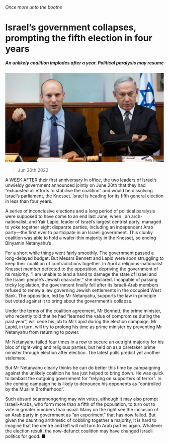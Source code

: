 ###### Once more unto the booths

# Israel’s government collapses, prompting the fifth election in four years 

##### An unlikely coalition implodes after a year. Political paralysis may resume 

![image](images/20220625_MAP504.jpg) 

> Jun 20th 2022 


A WEEK AFTER their first anniversary in office, the two leaders of Israel’s unwieldy government announced jointly on June 20th that they had “exhausted all efforts to stabilise the coalition” and would be dissolving Israel’s parliament, the Knesset. Israel is heading for its fifth general election in less than four years.

A series of inconclusive elections and a long period of political paralysis were supposed to have come to an end last June, when , an arch-nationalist, and Yair Lapid, leader of Israel’s largest centrist party, managed to yoke together eight disparate parties, including an independent Arab party—the first ever to participate in an Israeli government. This clunky coalition was able to hold a wafer-thin majority in the Knesset, so ending Binyamin Netanyahu’s .

For a short while things went fairly smoothly. The government passed a long-delayed budget. But Messrs Bennett and Lapid were soon struggling to keep their coalition of contradictions together. In April a religious-nationalist Knesset member defected to the opposition, depriving the government of its majority. “I am unable to lend a hand to damage the state of Israel and the Israeli people’s Jewish character,” she declared. Incapable of passing tricky legislation, the government finally fell after its Israeli-Arab members refused to renew a law governing Jewish settlements in the occupied West Bank. The opposition, led by Mr Netanyahu, supports the law in principle but voted against it to bring about the government’s collapse.

Under the terms of the coalition agreement, Mr Bennett, the prime minister, who recently told that he had “learned the value of compromise during the past year”, will cede his job to Mr Lapid during the election campaign. Mr Lapid, in turn, will try to prolong his time as prime minister by preventing Mr Netanyahu from returning to power.

Mr Netanyahu failed four times in a row to secure an outright majority for his bloc of right-wing and religious parties, but held on as a caretaker prime minister through election after election. The latest polls predict yet another stalemate.

But Mr Netanyahu clearly thinks he can do better this time by campaigning against the unlikely coalition he has just helped to bring down. He was quick to lambast the outgoing government for “relying on supporters of terror”. In the coming campaign he is likely to denounce his opponents as “controlled by the Muslim Brotherhood”. 

Such absurd scaremongering may win votes, although it may also prompt Israeli-Arabs, who form more than a fifth of the population, to turn out to vote in greater numbers than usual. Many on the right see the inclusion of an Arab party in government as “an experiment” that has now failed. But given the daunting arithmetic of cobbling together a majority, it is hard to imagine that the centre and left will not turn to Arab parties again. Whatever the election result, the now-defunct coalition may have changed Israeli politics for good. ■

